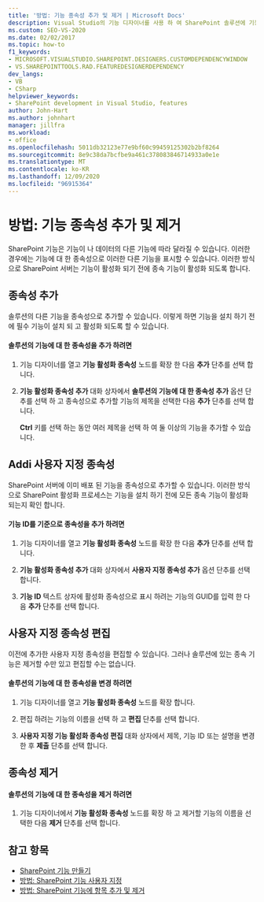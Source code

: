 ```yaml
---
title: '방법: 기능 종속성 추가 및 제거 | Microsoft Docs'
description: Visual Studio의 기능 디자이너를 사용 하 여 SharePoint 솔루션에 기능 종속성을 추가 및 제거 하는 방법을 검토 합니다.
ms.custom: SEO-VS-2020
ms.date: 02/02/2017
ms.topic: how-to
f1_keywords:
- MICROSOFT.VISUALSTUDIO.SHAREPOINT.DESIGNERS.CUSTOMDEPENDENCYWINDOW
- VS.SHAREPOINTTOOLS.RAD.FEATUREDESIGNERDEPENDENCY
dev_langs:
- VB
- CSharp
helpviewer_keywords:
- SharePoint development in Visual Studio, features
author: John-Hart
ms.author: johnhart
manager: jillfra
ms.workload:
- office
ms.openlocfilehash: 5011db32123e77e9bf60c99459125302b2bf8264
ms.sourcegitcommit: 8e9c38da7bcfbe9a461c378083846714933a0e1e
ms.translationtype: MT
ms.contentlocale: ko-KR
ms.lasthandoff: 12/09/2020
ms.locfileid: "96915364"
---
```

# <a name="how-to-add-and-remove-feature-dependencies"></a>방법: 기능 종속성 추가 및 제거
  SharePoint 기능은 기능이 나 데이터의 다른 기능에 따라 달라질 수 있습니다. 이러한 경우에는 기능에 대 한 종속성으로 이러한 다른 기능을 표시할 수 있습니다. 이러한 방식으로 SharePoint 서버는 기능이 활성화 되기 전에 종속 기능이 활성화 되도록 합니다.

## <a name="add-dependencies"></a>종속성 추가
 솔루션의 다른 기능을 종속성으로 추가할 수 있습니다. 이렇게 하면 기능을 설치 하기 전에 필수 기능이 설치 되 고 활성화 되도록 할 수 있습니다.

#### <a name="to-add-a-dependency-on-a-feature-in-the-solution"></a>솔루션의 기능에 대 한 종속성을 추가 하려면

1. 기능 디자이너를 열고 **기능 활성화 종속성** 노드를 확장 한 다음 **추가** 단추를 선택 합니다.

2. **기능 활성화 종속성 추가** 대화 상자에서 **솔루션의 기능에 대 한 종속성 추가** 옵션 단추를 선택 하 고 종속성으로 추가할 기능의 제목을 선택한 다음 **추가** 단추를 선택 합니다.

     **Ctrl** 키를 선택 하는 동안 여러 제목을 선택 하 여 둘 이상의 기능을 추가할 수 있습니다.

## <a name="addi-custom-dependencies"></a>Addi 사용자 지정 종속성
 SharePoint 서버에 이미 배포 된 기능을 종속성으로 추가할 수 있습니다. 이러한 방식으로 SharePoint 활성화 프로세스는 기능을 설치 하기 전에 모든 종속 기능이 활성화 되는지 확인 합니다.

#### <a name="to-add-a-dependency-by-the-feature-id"></a>기능 ID를 기준으로 종속성을 추가 하려면

1. 기능 디자이너를 열고 **기능 활성화 종속성** 노드를 확장 한 다음 **추가** 단추를 선택 합니다.

2. **기능 활성화 종속성 추가** 대화 상자에서 **사용자 지정 종속성 추가** 옵션 단추를 선택 합니다.

3. **기능 ID** 텍스트 상자에 활성화 종속성으로 표시 하려는 기능의 GUID를 입력 한 다음 **추가** 단추를 선택 합니다.

## <a name="edit-custom-dependencies"></a>사용자 지정 종속성 편집
 이전에 추가한 사용자 지정 종속성을 편집할 수 있습니다. 그러나 솔루션에 있는 종속 기능은 제거할 수만 있고 편집할 수는 없습니다.

#### <a name="to-change-a-dependency-on-a-feature-in-the-solution"></a>솔루션의 기능에 대 한 종속성을 변경 하려면

1. 기능 디자이너를 열고 **기능 활성화 종속성** 노드를 확장 합니다.

2. 편집 하려는 기능의 이름을 선택 하 고 **편집** 단추를 선택 합니다.

3. **사용자 지정 기능 활성화 종속성 편집** 대화 상자에서 제목, 기능 ID 또는 설명을 변경한 후 **제출** 단추를 선택 합니다.

## <a name="remove-dependencies"></a>종속성 제거

#### <a name="to-remove-a-dependency-on-a-feature-in-the-solution"></a>솔루션의 기능에 대 한 종속성을 제거 하려면

1. 기능 디자이너에서 **기능 활성화 종속성** 노드를 확장 하 고 제거할 기능의 이름을 선택한 다음 **제거** 단추를 선택 합니다.

## <a name="see-also"></a>참고 항목
- [SharePoint 기능 만들기](../sharepoint/creating-sharepoint-features.md)
- [방법: SharePoint 기능 사용자 지정](../sharepoint/how-to-customize-a-sharepoint-feature.md)
- [방법: SharePoint 기능에 항목 추가 및 제거](../sharepoint/how-to-add-and-remove-items-to-sharepoint-features.md)
